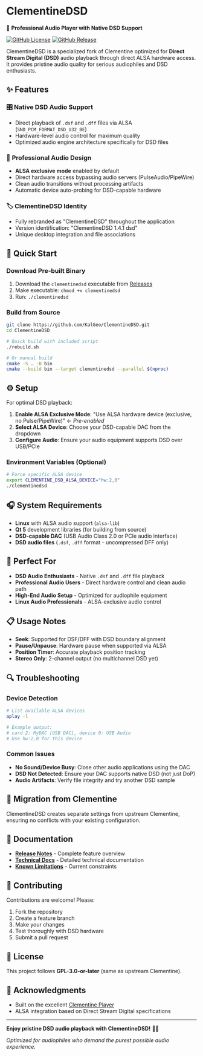 # ClementineDSD

🎵 **Professional Audio Player with Native DSD Support**

[![GitHub License](https://img.shields.io/badge/license-GPL--3.0--or--later-blue.svg)](https://github.com/KalGeo/ClementineDSD/blob/master/LICENSE)
[![GitHub Release](https://img.shields.io/github/v/release/KalGeo/ClementineDSD)](https://github.com/KalGeo/ClementineDSD/releases/latest)

ClementineDSD is a specialized fork of Clementine optimized for **Direct Stream Digital (DSD)** audio playback through direct ALSA hardware access. It provides pristine audio quality for serious audiophiles and DSD enthusiasts.

## ✨ Features

### 🎛️ **Native DSD Audio Support**
- Direct playback of `.dsf` and `.dff` files via ALSA (`SND_PCM_FORMAT_DSD_U32_BE`)
- Hardware-level audio control for maximum quality
- Optimized audio engine architecture specifically for DSD files

### 🔧 **Professional Audio Design**
- **ALSA exclusive mode** enabled by default
- Direct hardware access bypassing audio servers (PulseAudio/PipeWire)
- Clean audio transitions without processing artifacts
- Automatic device auto-probing for DSD-capable hardware

### 🏷️ **ClementineDSD Identity**
- Fully rebranded as "ClementineDSD" throughout the application
- Version identification: "ClementineDSD 1.4.1 dsd"
- Unique desktop integration and file associations

## 🚀 Quick Start

### Download Pre-built Binary
1. Download the `clementinedsd` executable from [Releases](https://github.com/KalGeo/ClementineDSD/releases/latest)
2. Make executable: `chmod +x clementinedsd`
3. Run: `./clementinedsd`

### Build from Source
```bash
git clone https://github.com/KalGeo/ClementineDSD.git
cd ClementineDSD

# Quick build with included script
./rebuild.sh

# Or manual build
cmake -S . -B bin
cmake --build bin --target clementinedsd --parallel $(nproc)
```

## ⚙️ Setup

For optimal DSD playback:

1. **Enable ALSA Exclusive Mode**: "Use ALSA hardware device (exclusive, no Pulse/PipeWire)" ← *Pre-enabled*
2. **Select ALSA Device**: Choose your DSD-capable DAC from the dropdown
3. **Configure Audio**: Ensure your audio equipment supports DSD over USB/PCIe

### Environment Variables (Optional)
```bash
# Force specific ALSA device
export CLEMENTINE_DSD_ALSA_DEVICE="hw:2,0"
./clementinedsd
```

## 🎧 System Requirements

- **Linux** with ALSA audio support (`alsa-lib`)
- **Qt 5** development libraries (for building from source)
- **DSD-capable DAC** (USB Audio Class 2.0 or PCIe audio interface)
- **DSD audio files** (`.dsf`, `.dff` format - uncompressed DFF only)

## 🎯 Perfect For

- **DSD Audio Enthusiasts** - Native `.dsf` and `.dff` file playback
- **Professional Audio Users** - Direct hardware control and clean audio path
- **High-End Audio Setup** - Optimized for audiophile equipment
- **Linux Audio Professionals** - ALSA-exclusive audio control

## 📋 Usage Notes

- **Seek**: Supported for DSF/DFF with DSD boundary alignment
- **Pause/Unpause**: Hardware pause when supported via ALSA
- **Position Timer**: Accurate playback position tracking
- **Stereo Only**: 2-channel output (no multichannel DSD yet)

## 🔍 Troubleshooting

### Device Detection
```bash
# List available ALSA devices
aplay -l

# Example output:
# card 2: MyDAC [USB DAC], device 0: USB Audio
# Use hw:2,0 for this device
```

### Common Issues
- **No Sound/Device Busy**: Close other audio applications using the DAC
- **DSD Not Detected**: Ensure your DAC supports native DSD (not just DoP)
- **Audio Artifacts**: Verify file integrity and try another DSD sample

## 🔄 Migration from Clementine

ClementineDSD creates separate settings from upstream Clementine, ensuring no conflicts with your existing configuration.

## 📖 Documentation

- **[Release Notes](RELEASE_NOTES_v1.4.1-dsd.md)** - Complete feature overview
- **[Technical Docs](doc/)** - Detailed technical documentation  
- **[Known Limitations](doc/limitations.md)** - Current constraints

## 🤝 Contributing

Contributions are welcome! Please:

1. Fork the repository
2. Create a feature branch
3. Make your changes
4. Test thoroughly with DSD hardware
5. Submit a pull request

## 📄 License

This project follows **GPL-3.0-or-later** (same as upstream Clementine).

## 🙏 Acknowledgments

- Built on the excellent [Clementine Player](https://github.com/clementine-player/Clementine)
- ALSA integration based on Direct Stream Digital specifications

---

**Enjoy pristine DSD audio playback with ClementineDSD!** 🎵✨

*Optimized for audiophiles who demand the purest possible audio experience.*